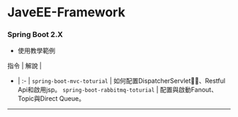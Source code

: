 # JaveEE-Framework
### Spring Boot 2.X
- 使用教學範例

指令 | 解說 |
- | :- |
`spring-boot-mvc-toturial` | 如何配置DispatcherServlet、Restful Api和啟用jsp。
`spring-boot-rabbitmq-toturial` | 配置與啟動Fanout、Topic與Direct Queue。

---
